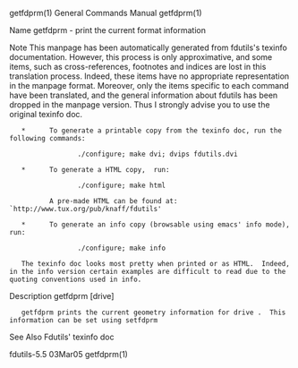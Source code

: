 getfdprm(1)                                                                              General Commands Manual                                                                              getfdprm(1)

Name
       getfdprm - print the current format information

Note
       This  manpage has been automatically generated from fdutils's texinfo documentation.  However, this process is only approximative, and some items, such as cross-references, footnotes and indices
       are lost in this translation process.  Indeed, these items have no appropriate representation in the manpage format.  Moreover, only the items specific to each command have been translated,  and
       the general information about fdutils has been dropped in the manpage version.  Thus I strongly advise you to use the original texinfo doc.

       *      To generate a printable copy from the texinfo doc, run the following commands:

                     ./configure; make dvi; dvips fdutils.dvi

       *      To generate a HTML copy,  run:

                     ./configure; make html

              A pre-made HTML can be found at: `http://www.tux.org/pub/knaff/fdutils'

       *      To generate an info copy (browsable using emacs' info mode), run:

                     ./configure; make info

       The texinfo doc looks most pretty when printed or as HTML.  Indeed, in the info version certain examples are difficult to read due to the quoting conventions used in info.

Description
          getfdprm [drive]

       getfdprm prints the current geometry information for drive .  This information can be set using setfdprm

See Also
       Fdutils' texinfo doc

fdutils-5.5                                                                                      03Mar05                                                                                      getfdprm(1)
